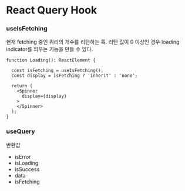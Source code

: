 # React Query Hook

### useIsFetching

현재 fetching 중인 쿼리의 개수를 리턴하는 훅. 리턴 값이 0 이상인 경우 loading indicator를 띄우는 기능을 만들 수 있다.

```
function Loading(): ReactElement {

  const isFetching = useIsFetching();
  const display = isFetching ? 'inherit' : 'none';

  return (
    <Spinner
      display={display}
    >
    </Spinner>
  );
}
```

### useQuery

반환값

- isError
- isLoading
- isSuccess
- data
- isFetching
